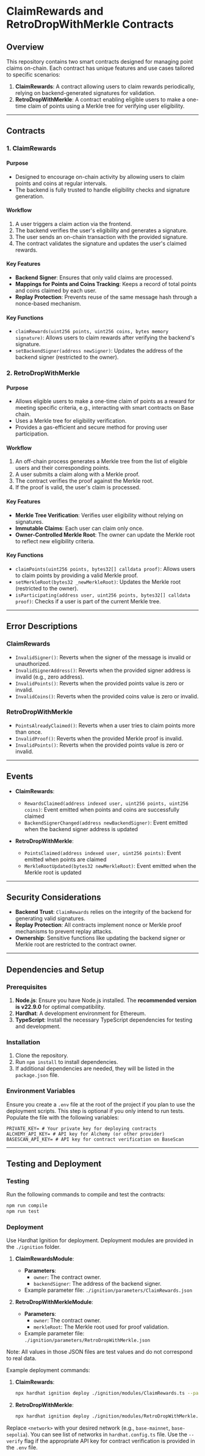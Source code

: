 # ClaimRewards and RetroDropWithMerkle Contracts

## Overview

This repository contains two smart contracts designed for managing point claims on-chain. Each contract has unique features and use cases tailored to specific scenarios:

1. **ClaimRewards**: A contract allowing users to claim rewards periodically, relying on backend-generated signatures for validation.
2. **RetroDropWithMerkle**: A contract enabling eligible users to make a one-time claim of points using a Merkle tree for verifying user eligibility.

---

## Contracts

### 1. **ClaimRewards**

#### Purpose

- Designed to encourage on-chain activity by allowing users to claim points and coins at regular intervals.
- The backend is fully trusted to handle eligibility checks and signature generation.

#### Workflow

1. A user triggers a claim action via the frontend.
2. The backend verifies the user's eligibility and generates a signature.
3. The user sends an on-chain transaction with the provided signature.
4. The contract validates the signature and updates the user's claimed rewards.

#### Key Features

- **Backend Signer**: Ensures that only valid claims are processed.
- **Mappings for Points and Coins Tracking**: Keeps a record of total points and coins claimed by each user.
- **Replay Protection**: Prevents reuse of the same message hash through a nonce-based mechanism.

#### Key Functions

- `claimRewards(uint256 points, uint256 coins, bytes memory signature)`: Allows users to claim rewards after verifying the backend's signature.
- `setBackendSigner(address newSigner)`: Updates the address of the backend signer (restricted to the owner).

### 2. **RetroDropWithMerkle**

#### Purpose

- Allows eligible users to make a one-time claim of points as a reward for meeting specific criteria, e.g., interacting with smart contracts on Base chain.
- Uses a Merkle tree for eligibility verification.
- Provides a gas-efficient and secure method for proving user participation.

#### Workflow

1. An off-chain process generates a Merkle tree from the list of eligible users and their corresponding points.
2. A user submits a claim along with a Merkle proof.
3. The contract verifies the proof against the Merkle root.
4. If the proof is valid, the user's claim is processed.

#### Key Features

- **Merkle Tree Verification**: Verifies user eligibility without relying on signatures.
- **Immutable Claims**: Each user can claim only once.
- **Owner-Controlled Merkle Root**: The owner can update the Merkle root to reflect new eligibility criteria.

#### Key Functions

- `claimPoints(uint256 points, bytes32[] calldata proof)`: Allows users to claim points by providing a valid Merkle proof.
- `setMerkleRoot(bytes32 _newMerkleRoot)`: Updates the Merkle root (restricted to the owner).
- `isParticipating(address user, uint256 points, bytes32[] calldata proof)`: Checks if a user is part of the current Merkle tree.

---

## Error Descriptions

### ClaimRewards

- `InvalidSigner()`: Reverts when the signer of the message is invalid or unauthorized.
- `InvalidSignerAddress()`: Reverts when the provided signer address is invalid (e.g., zero address).
- `InvalidPoints()`: Reverts when the provided points value is zero or invalid.
- `InvalidCoins()`: Reverts when the provided coins value is zero or invalid.

### RetroDropWithMerkle

- `PointsAlreadyClaimed()`: Reverts when a user tries to claim points more than once.
- `InvalidProof()`: Reverts when the provided Merkle proof is invalid.
- `InvalidPoints()`: Reverts when the provided points value is zero or invalid.

---

## Events

- **ClaimRewards**:

  - `RewardsClaimed(address indexed user, uint256 points, uint256 coins)`: Event emitted when points and coins are successfully claimed
  - `BackendSignerChanged(address newBackendSigner)`: Event emitted when the backend signer address is updated

- **RetroDropWithMerkle**:

  - `PointsClaimed(address indexed user, uint256 points)`: Event emitted when points are claimed
  - `MerkleRootUpdated(bytes32 newMerkleRoot)`: Event emitted when the Merkle root is updated

---

## Security Considerations

- **Backend Trust**: `ClaimRewards` relies on the integrity of the backend for generating valid signatures.
- **Replay Protection**: All contracts implement nonce or Merkle proof mechanisms to prevent replay attacks.
- **Ownership**: Sensitive functions like updating the backend signer or Merkle root are restricted to the contract owner.

---

## Dependencies and Setup

### Prerequisites

1. **Node.js**: Ensure you have Node.js installed. The **recommended version is v22.9.0** for optimal compatibility.
2. **Hardhat**: A development environment for Ethereum.
3. **TypeScript**: Install the necessary TypeScript dependencies for testing and development.

### Installation

1. Clone the repository.
2. Run `npm install` to install dependencies.
3. If additional dependencies are needed, they will be listed in the `package.json` file.

### Environment Variables

Ensure you create a `.env` file at the root of the project if you plan to use the deployment scripts. This step is optional if you only intend to run tests. Populate the file with the following variables:

```plaintext
PRIVATE_KEY= # Your private key for deploying contracts
ALCHEMY_API_KEY= # API key for Alchemy (or other provider)
BASESCAN_API_KEY= # API key for contract verification on BaseScan
```

---

## Testing and Deployment

### Testing

Run the following commands to compile and test the contracts:

```bash
npm run compile
npm run test
```

### Deployment

Use Hardhat Ignition for deployment. Deployment modules are provided in the `./ignition` folder.

1. **ClaimRewardsModule**:

   - **Parameters**:
     - `owner`: The contract owner.
     - `backendSigner`: The address of the backend signer.
   - Example parameter file: `./ignition/parameters/ClaimRewards.json`

2. **RetroDropWithMerkleModule**:
   - **Parameters**:
     - `owner`: The contract owner.
     - `merkleRoot`: The Merkle root used for proof validation.
   - Example parameter file: `./ignition/parameters/RetroDropWithMerkle.json`

Note: All values in those JSON files are test values and do not correspond to real data.

Example deployment commands:

1. **ClaimRewards**:

   ```bash
   npx hardhat ignition deploy ./ignition/modules/ClaimRewards.ts --parameters ./ignition/parameters/ClaimRewards.json --network <network> --verify
   ```

2. **RetroDropWithMerkle**:
   ```bash
   npx hardhat ignition deploy ./ignition/modules/RetroDropWithMerkle.ts --parameters ./ignition/parameters/RetroDropWithMerkle.json --network <network> --verify
   ```

Replace `<network>` with your desired network (e.g., `base-mainnet`, `base-sepolia`). You can see list of networks in `hardhat.config.ts` file.
Use the `--verify` flag if the appropriate API key for contract verification is provided in the `.env` file.
